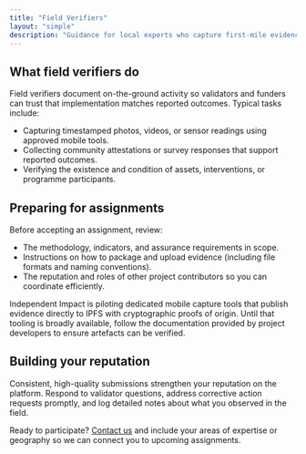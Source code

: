 ```yaml
---
title: "Field Verifiers"
layout: "simple"
description: "Guidance for local experts who capture first-mile evidence and confirm activity on the ground."
---
```


## What field verifiers do

Field verifiers document on-the-ground activity so validators and funders can trust that implementation matches reported outcomes. Typical tasks include:

- Capturing timestamped photos, videos, or sensor readings using approved mobile tools.
- Collecting community attestations or survey responses that support reported outcomes.
- Verifying the existence and condition of assets, interventions, or programme participants.

## Preparing for assignments

Before accepting an assignment, review:

- The methodology, indicators, and assurance requirements in scope.
- Instructions on how to package and upload evidence (including file formats and naming conventions).
- The reputation and roles of other project contributors so you can coordinate efficiently.

Independent Impact is piloting dedicated mobile capture tools that publish evidence directly to IPFS with cryptographic proofs of origin. Until that tooling is broadly available, follow the documentation provided by project developers to ensure artefacts can be verified.

## Building your reputation

Consistent, high-quality submissions strengthen your reputation on the platform. Respond to validator questions, address corrective action requests promptly, and log detailed notes about what you observed in the field.

Ready to participate? [Contact us](/contact/how-to-engage/) and include your areas of expertise or geography so we can connect you to upcoming assignments.
